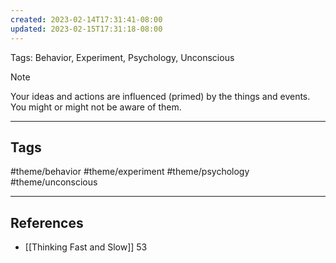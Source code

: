 ```yaml
---
created: 2023-02-14T17:31:41-08:00
updated: 2023-02-15T17:31:18-08:00
---
```

Tags: Behavior, Experiment, Psychology, Unconscious



> [!NOTE]
> Your ideas and actions are influenced (primed) by the things and events. You might or might not be aware of them.

---
## Tags
#theme/behavior #theme/experiment #theme/psychology #theme/unconscious 

---
## References
- [[Thinking Fast and Slow]] 53